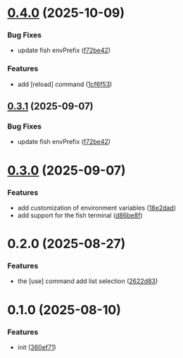 # [0.4.0](https://github.com/vainjs/claude-code-env/compare/v0.3.0...v0.4.0) (2025-10-09)


### Bug Fixes

* update fish envPrefix ([f72be42](https://github.com/vainjs/claude-code-env/commit/f72be42dc2e32320fd94b72d3a6b4302f85224e3))


### Features

* add [reload] command ([1cf6f53](https://github.com/vainjs/claude-code-env/commit/1cf6f53e20a7d86ce725fbf2c13df76f04d7eebb))



## [0.3.1](https://github.com/vainjs/claude-code-env/compare/v0.3.0...v0.3.1) (2025-09-07)


### Bug Fixes

* update fish envPrefix ([f72be42](https://github.com/vainjs/claude-code-env/commit/f72be42dc2e32320fd94b72d3a6b4302f85224e3))



# [0.3.0](https://github.com/vainjs/claude-code-env/compare/v0.2.0...v0.3.0) (2025-09-07)


### Features

* add customization of environment variables ([18e2dad](https://github.com/vainjs/claude-code-env/commit/18e2dadde07de5b6f1c55111b399884a3ccc91e7))
* add support for the fish terminal ([d86be8f](https://github.com/vainjs/claude-code-env/commit/d86be8f85254c165e890c11163d8c843011d2208))



# 0.2.0 (2025-08-27)

### Features

- the [use] command add list selection ([2622d83](https://github.com/vainjs/claude-code-env/commit/2622d8375f20f57b56305d8db9ab943d1c94966b))

# 0.1.0 (2025-08-10)

### Features

- init ([360ef71](https://github.com/vainjs/claude-code-env/commit/360ef71db3d282371261bbd7a3953c8d4aeddbea))
